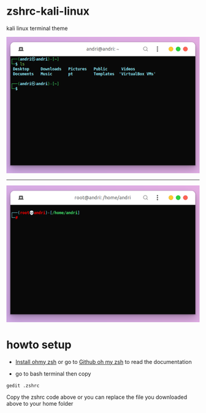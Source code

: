 # zshrc-kali-linux
kali linux terminal theme

<img src="foto1.png">
<hr>
<img src="foto2.png">

# howto setup 

* <a href="https://ohmyz.sh/#install">Install ohmy zsh<a/> or go to <a href="https://github.com/ohmyzsh/ohmyzsh">Github oh my zsh</a> to read the documentation

* go to bash terminal then copy

```bash
gedit .zshrc
```

Copy the zshrc code above or you can replace the file you downloaded above to your home folder

